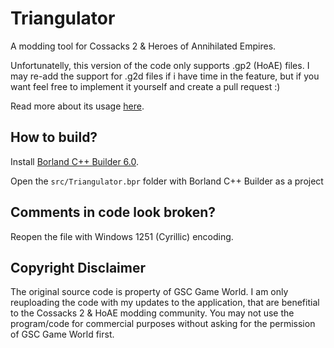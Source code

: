 # Triangulator

A modding tool for Cossacks 2 & Heroes of Annihilated Empires.

Unfortunatelly, this version of the code only supports .gp2 (HoAE) files. I may re-add the support for .g2d files if i have time in the feature, but if you want feel free to implement it yourself and create a pull request :)

Read more about its usage [here](https://cossacks2modding.wiki.gg/wiki/Triangulator).

## How to build?

Install [Borland C++ Builder 6.0](https://winworldpc.com/product/borland-c-builder/6x).

Open the ``src/Triangulator.bpr`` folder with Borland C++ Builder as a project

## Comments in code look broken?

Reopen the file with Windows 1251 (Cyrillic) encoding.

## Copyright Disclaimer

The original source code is property of GSC Game World. I am only reuploading the code with my updates to the application, that are benefitial to the Cossacks 2 & HoAE modding community. You may not use the program/code for commercial purposes without asking for the permission of GSC Game World first.
